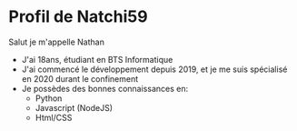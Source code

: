 # Profil de Natchi59

Salut je m'appelle Nathan
- J'ai 18ans, étudiant en BTS Informatique
- J'ai commencé le développement depuis 2019, et je me suis spécialisé en 2020 durant le confinement
- Je possèdes des bonnes connaissances en:
  - Python
  - Javascript (NodeJS)
  - Html/CSS
  
